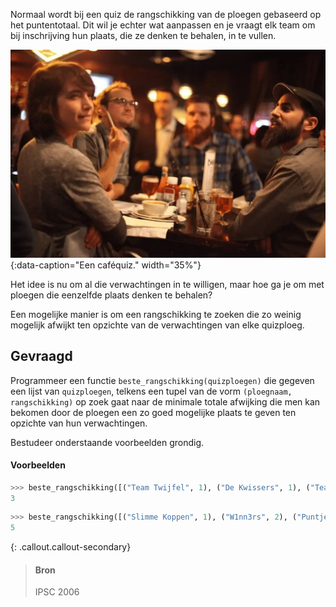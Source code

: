 Normaal wordt bij een quiz de rangschikking van de ploegen gebaseerd op het puntentotaal. Dit wil je echter wat aanpassen en je vraagt elk team om bij inschrijving hun plaats, die ze denken te behalen, in te vullen.

![Een caféquiz.](media/pubquiz.jpg "Een caféquiz."){:data-caption="Een caféquiz." width="35%"}

Het idee is nu om al die verwachtingen in te willigen, maar hoe ga je om met ploegen die eenzelfde plaats denken te behalen? 

Een mogelijke manier is om een rangschikking te zoeken die zo weinig mogelijk afwijkt ten opzichte van de verwachtingen van elke quizploeg. 

## Gevraagd
Programmeer een functie `beste_rangschikking(quizploegen)` die gegeven een lijst van `quizploegen`, telkens een tupel van de vorm `(ploegnaam, rangschikking)` op zoek gaat naar de minimale totale afwijking die men kan bekomen door de ploegen een zo goed mogelijke plaats te geven ten opzichte van hun verwachtingen.

Bestudeer onderstaande voorbeelden grondig.

#### Voorbeelden

```python
>>> beste_rangschikking([("Team Twijfel", 1), ("De Kwissers", 1), ("Team Goed Gegokt", 1)])
3
```

```python
>>> beste_rangschikking([("Slimme Koppen", 1), ("W1nn3rs", 2), ("Puntje van m'n Tong", 2), ("Weetnix", 1), ("Breinstorm", 5), ("Vragenvuur", 7), ("Wie Weet", 7)])
5
```

{: .callout.callout-secondary}
>#### Bron
> IPSC 2006
